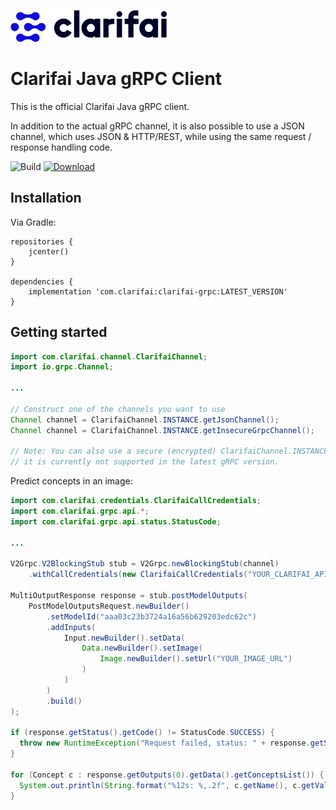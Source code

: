 ![Clarifai logo](docs/logo.png)

# Clarifai Java gRPC Client

This is the official Clarifai Java gRPC client.

In addition to the actual gRPC channel, it is also possible to use a JSON channel, which uses 
JSON & HTTP/REST, while using the same request / response handling code.

![Build](https://github.com/Clarifai/clarifai-java-grpc/workflows/.github/workflows/run_tests.yml/badge.svg)
[ ![Download](https://api.bintray.com/packages/clarifai/Clarifai/ClarifaiGrpc/images/download.svg) ](https://bintray.com/clarifai/Clarifai/ClarifaiGrpc)

## Installation

Via Gradle:

```
repositories {
    jcenter()
}

dependencies {
    implementation 'com.clarifai:clarifai-grpc:LATEST_VERSION'
}
```

## Getting started

```java
import com.clarifai.channel.ClarifaiChannel;
import io.grpc.Channel;

...

// Construct one of the channels you want to use
Channel channel = ClarifaiChannel.INSTANCE.getJsonChannel();
Channel channel = ClarifaiChannel.INSTANCE.getInsecureGrpcChannel();

// Note: You can also use a secure (encrypted) ClarifaiChannel.INSTANCE.getGrpcChannel() however
// it is currently not supported in the latest gRPC version.
```

Predict concepts in an image:

```java
import com.clarifai.credentials.ClarifaiCallCredentials;
import com.clarifai.grpc.api.*;
import com.clarifai.grpc.api.status.StatusCode;

...

V2Grpc.V2BlockingStub stub = V2Grpc.newBlockingStub(channel)
    .withCallCredentials(new ClarifaiCallCredentials("YOUR_CLARIFAI_API_KEY"));

MultiOutputResponse response = stub.postModelOutputs(
    PostModelOutputsRequest.newBuilder()
        .setModelId("aaa03c23b3724a16a56b629203edc62c")
        .addInputs(
            Input.newBuilder().setData(
                Data.newBuilder().setImage(
                    Image.newBuilder().setUrl("YOUR_IMAGE_URL")
                )
            )
        )
        .build()
);

if (response.getStatus().getCode() != StatusCode.SUCCESS) {
  throw new RuntimeException("Request failed, status: " + response.getStatus());
}

for (Concept c : response.getOutputs(0).getData().getConceptsList()) {
  System.out.println(String.format("%12s: %,.2f", c.getName(), c.getValue()));
}
```
